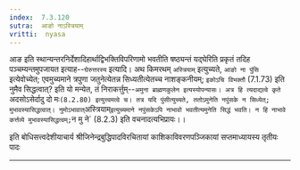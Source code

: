 ```yaml
---
index:  7.3.120
sutra:  आङो नाऽस्त्रियाम्
vritti:  nyasa
---
```


आङ इति स्थान्यन्तरनिर्देशादिहार्थाद्विभक्तिविपरिणामो भवतीति षष्ठ्यन्तं यद्घेरिति प्रकृतं तदिह पञ्चम्यन्तमुपजायत इत्याह--`घेरुत्तरस्य` इत्यादि। अथ किमरथम् `अस्त्रियाम्` इत्युच्यते, `आङो ना पुंसि` इत्येवोच्येत; एवमुच्यमाने त्रपुणा जतुनेत्येतन्न सिध्यतीत्येतच्च नाशङ्कनीयम्; `इकोऽचि विभक्तौ` (7.1.73) इति नुमैव सिद्धत्वात्? इति यो मन्येत, तं निराकर्त्तुम्--`अमुना ब्राह्मणकुलेन इत्यस्योपन्यासः। अत्र हि त्यदाद्यत्वे कृते `अदसोऽसेर्दादु दो मः` (8.2.80) इत्युत्त्वमत्वे च। तत्र यदि पुंसीत्युच्यते, ततोऽमुनेति नपुंसके न सिध्येत्; मुभावस्यासिद्धत्वात्। नुमोऽभावात् `अस्त्रियाम्` इत्युच्यमाने नपुंसकेऽपि नाभावो भवतीत्यमुनेति सिद्धं भवति। न हि नाभावे कर्त्तव्ये मुभावस्यासिद्धत्वम्; `न मु ने` (8.2.3) इति वचनादत्यभिप्रायः।।

इति बोधिसत्त्वदेशीयाचार्य श्रीजिनेन्द्रबुद्धिपादविरचितायां
काशिकाविवरणपञ्जिकायां सप्तमाध्यायस्य
तृतीयः पादः

- - -


